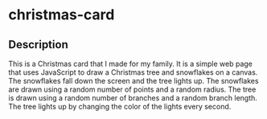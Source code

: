 # christmas-card

## Description

This is a Christmas card that I made for my family. It is a simple web page that uses JavaScript to draw a Christmas tree and snowflakes on a canvas. The snowflakes fall down the screen and the tree lights up. The snowflakes are drawn using a random number of points and a random radius. The tree is drawn using a random number of branches and a random branch length. The tree lights up by changing the color of the lights every second.